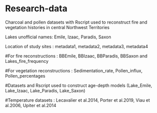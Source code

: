 # Research-data
Charcoal and pollen datasets with Rscript used to reconstruct fire and vegetation histories in central Northwest Territories 

Lakes unofficial names: Emile, Izaac, Paradis, Saxon

Location of study sites : metadata1, metadata2, metadata3, metadata4

#For fire reconstructions : BBEmile, BBIzaac, BBParadis, BBSaxon and Lakes_fire_frequency 

#For vegetation reconstructions : Sedimentation_rate, Pollen_influx, Pollen_percentages 

#Datasets and Rscript used to construct age-depth models (Lake_Emile, Lake_Izaac, Lake_Paradis, Lake_Saxon)

#Temperature datasets : Lecavalier et al.2014, Porter et al.2019, Viau et al.2006, Upiter et al.2014
